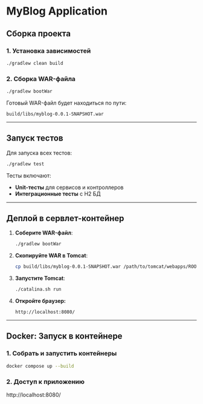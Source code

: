 # MyBlog Application

## Сборка проекта

### 1. Установка зависимостей

```bash
./gradlew clean build
```

### 2. Сборка WAR-файла

```bash
./gradlew bootWar
```

Готовый WAR-файл будет находиться по пути:

```
build/libs/myblog-0.0.1-SNAPSHOT.war
```

---

## Запуск тестов

Для запуска всех тестов:

```bash
./gradlew test
```

Тесты включают:

* **Unit-тесты** для сервисов и контроллеров
* **Интеграционные тесты** с H2 БД

---

## Деплой в сервлет-контейнер

1. **Соберите WAR-файл**:
   ```bash
   ./gradlew bootWar
   ```
2. **Скопируйте WAR в Tomcat**:
   ```bash
   cp build/libs/myblog-0.0.1-SNAPSHOT.war /path/to/tomcat/webapps/ROOT.war
   ```
3. **Запустите Tomcat**:
   ```bash
   ./catalina.sh run
   ```
4. **Откройте браузер:**
   ```
   http://localhost:8080/
   ```

---

## Docker: Запуск в контейнере

### 1. Собрать и запустить контейнеры

```bash
docker compose up --build
```

### 2. Доступ к приложению

http://localhost:8080/
